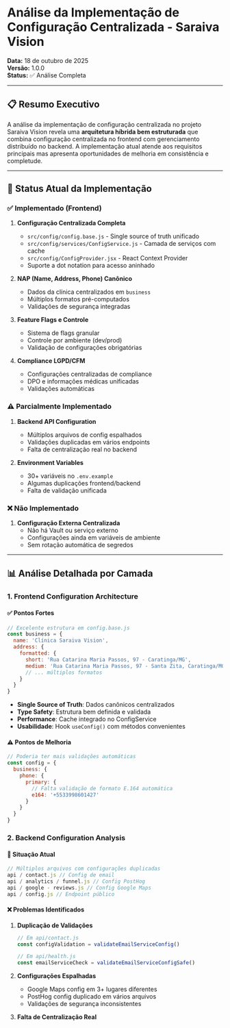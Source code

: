 # Análise da Implementação de Configuração Centralizada - Saraiva Vision

**Data:** 18 de outubro de 2025  
**Versão:** 1.0.0  
**Status:** ✅ Análise Completa

---

## 📋 Resumo Executivo

A análise da implementação de configuração centralizada no projeto Saraiva Vision revela uma **arquitetura híbrida bem estruturada** que combina configuração centralizada no frontend com gerenciamento distribuído no backend. A implementação atual atende aos requisitos principais mas apresenta oportunidades de melhoria em consistência e completude.

---

## 🎯 Status Atual da Implementação

### ✅ Implementado (Frontend)

1. **Configuração Centralizada Completa**

   - `src/config/config.base.js` - Single source of truth unificado
   - `src/config/services/ConfigService.js` - Camada de serviços com cache
   - `src/config/ConfigProvider.jsx` - React Context Provider
   - Suporte a dot notation para acesso aninhado

2. **NAP (Name, Address, Phone) Canônico**

   - Dados da clínica centralizados em `business`
   - Múltiplos formatos pré-computados
   - Validações de segurança integradas

3. **Feature Flags e Controle**

   - Sistema de flags granular
   - Controle por ambiente (dev/prod)
   - Validação de configurações obrigatórias

4. **Compliance LGPD/CFM**
   - Configurações centralizadas de compliance
   - DPO e informações médicas unificadas
   - Validações automáticas

### ⚠️ Parcialmente Implementado

1. **Backend API Configuration**

   - Múltiplos arquivos de config espalhados
   - Validações duplicadas em vários endpoints
   - Falta de centralização real no backend

2. **Environment Variables**
   - 30+ variáveis no `.env.example`
   - Algumas duplicações frontend/backend
   - Falta de validação unificada

### ❌ Não Implementado

1. **Configuração Externa Centralizada**
   - Não há Vault ou serviço externo
   - Configurações ainda em variáveis de ambiente
   - Sem rotação automática de segredos

---

## 📊 Análise Detalhada por Camada

### 1. Frontend Configuration Architecture

#### ✅ Pontos Fortes

```javascript
// Excelente estrutura em config.base.js
const business = {
  name: 'Clínica Saraiva Vision',
  address: {
    formatted: {
      short: 'Rua Catarina Maria Passos, 97 - Caratinga/MG',
      medium: 'Rua Catarina Maria Passos, 97 - Santa Zita, Caratinga/MG'
      // ... múltiplos formatos
    }
  }
}
```

- **Single Source of Truth**: Dados canônicos centralizados
- **Type Safety**: Estrutura bem definida e validada
- **Performance**: Cache integrado no ConfigService
- **Usabilidade**: Hook `useConfig()` com métodos convenientes

#### ⚠️ Pontos de Melhoria

```javascript
// Poderia ter mais validações automáticas
const config = {
  business: {
    phone: {
      primary: {
        // Falta validação de formato E.164 automática
        e164: '+5533998601427'
      }
    }
  }
}
```

### 2. Backend Configuration Analysis

#### 🔄 Situação Atual

```javascript
// Múltiplos arquivos com configurações duplicadas
api / contact.js // Config de email
api / analytics / funnel.js // Config PostHog
api / google - reviews.js // Config Google Maps
api / config.js // Endpoint público
```

#### ❌ Problemas Identificados

1. **Duplicação de Validações**

   ```javascript
   // Em api/contact.js
   const configValidation = validateEmailServiceConfig()

   // Em api/health.js
   const emailServiceCheck = validateEmailServiceConfigSafe()
   ```

2. **Configurações Espalhadas**

   - Google Maps config em 3+ lugares diferentes
   - PostHog config duplicado em vários arquivos
   - Validações de segurança inconsistentes

3. **Falta de Centralização Real**

